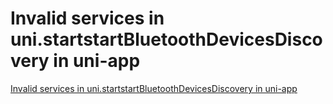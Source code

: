 # Invalid services in uni.startstartBluetoothDevicesDiscovery in uni-app
[Invalid services in uni.startstartBluetoothDevicesDiscovery in uni-app](https://aiwithcloud.com/2022/09/19/invalid_services_in_uni-startstartbluetoothdevicesdiscovery_in_uni_app/)